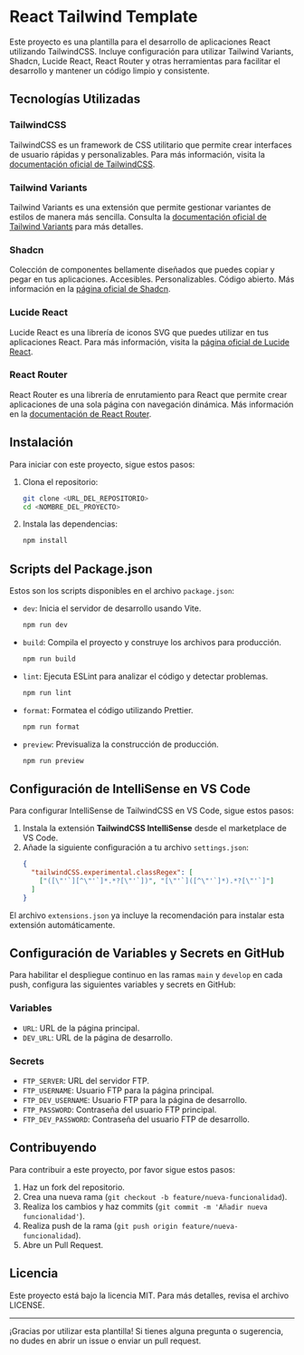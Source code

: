 # React Tailwind Template

Este proyecto es una plantilla para el desarrollo de aplicaciones React utilizando TailwindCSS. Incluye configuración para utilizar Tailwind Variants, Shadcn, Lucide React, React Router y otras herramientas para facilitar el desarrollo y mantener un código limpio y consistente.

## Tecnologías Utilizadas

### TailwindCSS
TailwindCSS es un framework de CSS utilitario que permite crear interfaces de usuario rápidas y personalizables. Para más información, visita la [documentación oficial de TailwindCSS](https://tailwindcss.com/).

### Tailwind Variants
Tailwind Variants es una extensión que permite gestionar variantes de estilos de manera más sencilla. Consulta la [documentación oficial de Tailwind Variants](https://www.tailwind-variants.org/docs/introduction) para más detalles.

### Shadcn
Colección de componentes bellamente diseñados que puedes copiar y pegar en tus aplicaciones. Accesibles. Personalizables. Código abierto. Más información en la [página oficial de Shadcn](https://ui.shadcn.com/).

### Lucide React
Lucide React es una librería de iconos SVG que puedes utilizar en tus aplicaciones React. Para más información, visita la [página oficial de Lucide React](https://lucide.dev/).

### React Router
React Router es una librería de enrutamiento para React que permite crear aplicaciones de una sola página con navegación dinámica. Más información en la [documentación de React Router](https://reactrouter.com/en/main/start/overview).

## Instalación

Para iniciar con este proyecto, sigue estos pasos:

1. Clona el repositorio:
    ```bash
    git clone <URL_DEL_REPOSITORIO>
    cd <NOMBRE_DEL_PROYECTO>
    ```

2. Instala las dependencias:
    ```bash
    npm install
    ```

## Scripts del Package.json

Estos son los scripts disponibles en el archivo `package.json`:

- `dev`: Inicia el servidor de desarrollo usando Vite.
    ```bash
    npm run dev
    ```
- `build`: Compila el proyecto y construye los archivos para producción.
    ```bash
    npm run build
    ```
- `lint`: Ejecuta ESLint para analizar el código y detectar problemas.
    ```bash
    npm run lint
    ```
- `format`: Formatea el código utilizando Prettier.
    ```bash
    npm run format
    ```
- `preview`: Previsualiza la construcción de producción.
    ```bash
    npm run preview
    ```

## Configuración de IntelliSense en VS Code

Para configurar IntelliSense de TailwindCSS en VS Code, sigue estos pasos:

1. Instala la extensión **TailwindCSS IntelliSense** desde el marketplace de VS Code.
2. Añade la siguiente configuración a tu archivo `settings.json`:
    ```json
    {
      "tailwindCSS.experimental.classRegex": [
        ["([\"'`][^\"'`]*.*?[\"'`])", "[\"'`]([^\"'`]*).*?[\"'`]"]
      ]
    }
    ```

El archivo `extensions.json` ya incluye la recomendación para instalar esta extensión automáticamente.

## Configuración de Variables y Secrets en GitHub

Para habilitar el despliegue continuo en las ramas `main` y `develop` en cada push, configura las siguientes variables y secrets en GitHub:

### Variables

- `URL`: URL de la página principal.
- `DEV_URL`: URL de la página de desarrollo.

### Secrets

- `FTP_SERVER`: URL del servidor FTP.
- `FTP_USERNAME`: Usuario FTP para la página principal.
- `FTP_DEV_USERNAME`: Usuario FTP para la página de desarrollo.
- `FTP_PASSWORD`: Contraseña del usuario FTP principal.
- `FTP_DEV_PASSWORD`: Contraseña del usuario FTP de desarrollo.

## Contribuyendo

Para contribuir a este proyecto, por favor sigue estos pasos:

1. Haz un fork del repositorio.
2. Crea una nueva rama (`git checkout -b feature/nueva-funcionalidad`).
3. Realiza los cambios y haz commits (`git commit -m 'Añadir nueva funcionalidad'`).
4. Realiza push de la rama (`git push origin feature/nueva-funcionalidad`).
5. Abre un Pull Request.

## Licencia

Este proyecto está bajo la licencia MIT. Para más detalles, revisa el archivo LICENSE.

---

¡Gracias por utilizar esta plantilla! Si tienes alguna pregunta o sugerencia, no dudes en abrir un issue o enviar un pull request.
